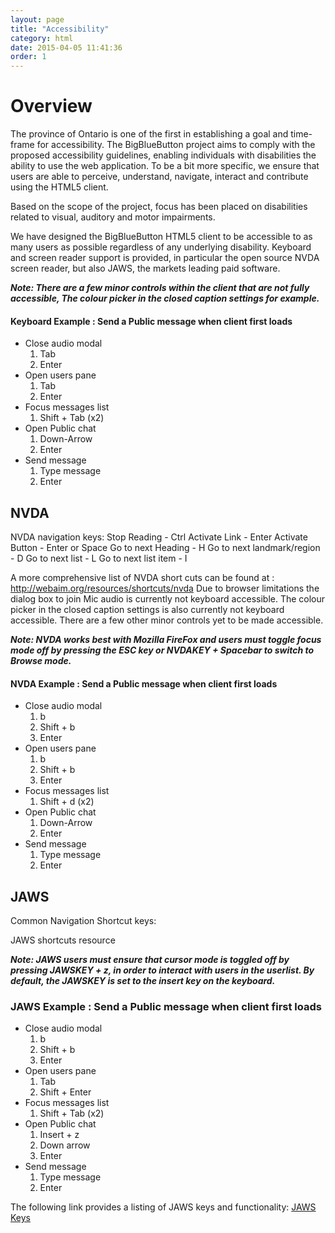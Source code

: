 ```yaml
---
layout: page
title: "Accessibility"
category: html
date: 2015-04-05 11:41:36
order: 1
---
```



# Overview 

The province of Ontario is one of the first in establishing a goal and time-frame for accessibility. The BigBlueButton project aims to comply with the proposed accessibility guidelines, enabling individuals 
with disabilities the ability to use the web application. To be a bit more specific, we ensure that users are able to perceive, understand, navigate, interact and contribute using the HTML5 client.

Based on the scope of the project, focus has been placed on disabilities related to visual, auditory and motor impairments. 

We have designed the BigBlueButton HTML5 client to be accessible to as many users as possible regardless of any underlying disability. 
Keyboard and screen reader support is provided, in particular the open source NVDA screen reader, but also JAWS, the markets leading paid software.

***Note:
There are a few minor controls within the client that are not fully accessible, The colour picker in the closed caption settings for example.***

#### Keyboard Example : Send a Public message when client first loads

* Close audio modal
  1. Tab
  2. Enter
* Open users pane
  1. Tab
  2. Enter
* Focus messages list
  1. Shift + Tab (x2)
* Open Public chat
  1. Down-Arrow
  2. Enter
* Send message
  1. Type message
  2. Enter

## NVDA 

NVDA navigation keys:
Stop Reading                    -  Ctrl
Activate Link                   -  Enter
Activate Button                 -  Enter or Space
Go to next Heading              -  H
Go to next landmark/region      -  D
Go to next list                 -  L
Go to next list item            -  I

A more comprehensive list of NVDA short cuts can be found at : http://webaim.org/resources/shortcuts/nvda
Due to browser limitations the dialog box to join Mic audio is currently not keyboard accessible. The colour picker in the closed caption settings is also currently not keyboard accessible. There are a few other minor controls yet to be made accessible.

***Note: NVDA works best with Mozilla FireFox and users must toggle focus mode off by pressing the ESC key or NVDAKEY + Spacebar to switch to Browse mode.***

#### NVDA Example : Send a Public message when client first loads 

* Close audio modal
  1. b
  2. Shift + b
  2. Enter
* Open users pane
  1. b
  2. Shift + b
  3. Enter
* Focus messages list
  1. Shift + d (x2)
* Open Public chat
  1. Down-Arrow
  2. Enter
* Send message
  1. Type message
  2. Enter


## JAWS

Common Navigation Shortcut keys:

JAWS shortcuts resource

***Note: JAWS users must ensure that cursor mode is toggled off by pressing JAWSKEY + z, in order to interact with users in the userlist. By default, the JAWSKEY is set to the insert key on the keyboard.***

### JAWS Example : Send a Public message when client first loads

* Close audio modal
  1. b
  2. Shift + b
  3. Enter
* Open users pane
  1. Tab
  2. Shift + Enter
* Focus messages list
  1. Shift + Tab (x2)
* Open Public chat
  1. Insert + z
  2. Down arrow
  2. Enter
* Send message
  1. Type message
  2. Enter

The following link provides a listing of JAWS keys and functionality:
[JAWS Keys](https://webaim.org/resources/shortcuts/jaws)
